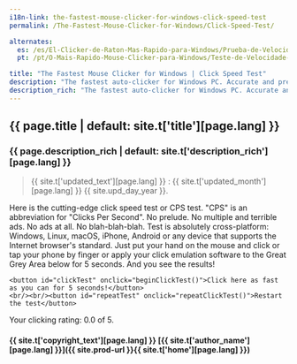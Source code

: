 ```yaml
---
i18n-link: the-fastest-mouse-clicker-for-windows-click-speed-test
permalink: /The-Fastest-Mouse-Clicker-for-Windows/Click-Speed-Test/

alternates:
  es: /es/El-Clicker-de-Raton-Mas-Rapido-para-Windows/Prueba-de-Velocidad-de-Clic/
  pt: /pt/O-Mais-Rapido-Mouse-Clicker-para-Windows/Teste-de-Velocidade-de-Clique/

title: "The Fastest Mouse Clicker for Windows | Click Speed Test"
description: "The fastest auto-clicker for Windows PC. Accurate and precise test for your clicking speed suitable for both human hands and auto-clicker software"
description_rich: "The fastest auto-clicker for Windows PC. Accurate and precise test for your clicking speed suitable for both human hands and auto-clicker software"
---
```


## {{ page.title | default: site.t['title'][page.lang] }}

### {{ page.description_rich | default: site.t['description_rich'][page.lang] }}

> {{ site.t['updated_text'][page.lang] }} : {{ site.t['updated_month'][page.lang] }} {{ site.upd_day_year }}.

Here is the cutting-edge click speed test or CPS test. "CPS" is an abbreviation for "Clicks Per Second". No prelude. No multiple and terrible ads. No ads at all. No blah-blah-blah.
Test is absolutely cross-platform: Windows, Linux, macOS, iPhone, Android or any device that supports the Internet browser's standard.
Just put your hand on the mouse and click or tap your phone by finger or apply your click emulation software to the Great Grey Area below for 5 seconds. And you see the results!


<p id="clickContainer">
<script>
var nClicks = 0;
var nTimer = null;
var clickButon = null;
var clickDivStars = null;
var clickDivStarsText = null;
window.onload = function() {
    clickButon = document.getElementById("clickTest");
    clickDivStars = document.getElementById("clickStars");
    clickDivStarsText = document.getElementById("clickStarsText");
}
repeatClickTest = function () {
    nClicks = 0;
    if (nTimer != null) {
        clearTimeout(nTimer);
        nTimer = null;
    }
    clickButon.textContent = "Click here as fast as you can for 5 seconds!";
    clickButon.onclick = beginClickTest;
    clickDivStars.setAttribute("class", "stars");
    clickDivStars.setAttribute("style", "--rating: 0.0;");
    clickDivStarsText.textContent = "Your clicking rating: 0.0 of 5.";
}
endClickTest = function() {
    clickButon.onclick = null;
    clickButon.textContent = "Your clicking rate is " + (nClicks / 5.0) + " Clicks Per Second (CPS).";
    var fStars = (nClicks / 5.0) / 10.0 * 4;
    if (fStars > 5.0)
        fStars = 5.0;
    fStars = fStars.toFixed(1);
    clickDivStars.setAttribute("class", "stars");
    clickDivStars.setAttribute("style", "--rating: " + fStars + ";");
    clickDivStarsText.textContent = "Your clicking rating: " + fStars + " of 5.";
}
beginClickTest = function() {
    ++nClicks;
    clickButon.textContent = "" + nClicks;

    if (nClicks == 1) {
        nTimer = setTimeout(endClickTest, 5000);
    }
}
</script>

    <button id="clickTest" onclick="beginClickTest()">Click here as fast as you can for 5 seconds!</button>
    <br/><br/><button id="repeatTest" onclick="repeatClickTest()">Restart the test</button>
</p>

<p>
<div id="clickStars" class="stars" style="--rating: 0.0;" ></div>
<div id="clickStarsText" class="stars-alt">Your clicking rating: 0.0 of 5.</div>
</p>


#### {{ site.t['copyright_text'][page.lang] }} [{{ site.t['author_name'][page.lang] }}]({{ site.prod-url }}{{ site.t['home'][page.lang] }})
